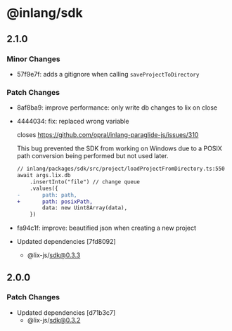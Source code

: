 # @inlang/sdk

## 2.1.0

### Minor Changes

- 57f9e7f: adds a gitignore when calling `saveProjectToDirectory`

### Patch Changes

- 8af8ba9: improve performance: only write db changes to lix on close
- 4444034: fix: replaced wrong variable

  closes https://github.com/opral/inlang-paraglide-js/issues/310

  This bug prevented the SDK from working on Windows due to a POSIX path conversion being performed but not used later.

  ```diff
  // inlang/packages/sdk/src/project/loadProjectFromDirectory.ts:550
  await args.lix.db
      .insertInto("file") // change queue
      .values({
  -       path: path,
  +       path: posixPath,
          data: new Uint8Array(data),
      })
  ```

- fa94c1f: improve: beautified json when creating a new project
- Updated dependencies [7fd8092]
  - @lix-js/sdk@0.3.3

## 2.0.0

### Patch Changes

- Updated dependencies [d71b3c7]
  - @lix-js/sdk@0.3.2
